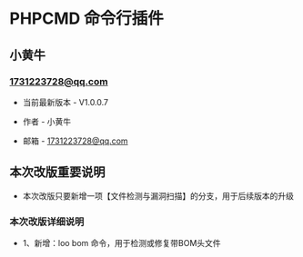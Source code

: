 PHPCMD 命令行插件
===============================================
小黄牛
-----------------------------------------------

### 1731223728@qq.com 

+ 当前最新版本 - V1.0.0.7

+ 作者 - 小黄牛

+ 邮箱 - 1731223728@qq.com     


## 本次改版重要说明

+ 本次改版只要新增一项【文件检测与漏洞扫描】的分支，用于后续版本的升级

### 本次改版详细说明

+ 1、新增：loo bom 命令，用于检测或修复带BOM头文件

